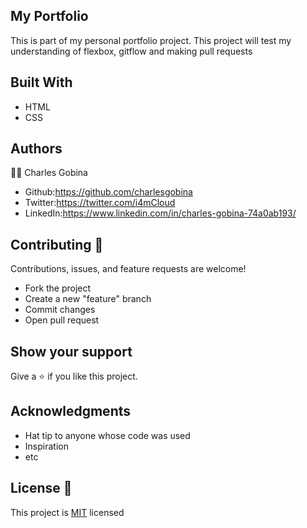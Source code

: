 ## My Portfolio 
This is part of my personal portfolio project. This project will test my understanding of flexbox, gitflow and making pull requests

## Built With
* HTML
* CSS

## Authors
:student: Charles Gobina 
* Github:https://github.com/charlesgobina 
* Twitter:https://twitter.com/i4mCloud
* LinkedIn:https://www.linkedin.com/in/charles-gobina-74a0ab193/

## Contributing :handshake:
Contributions, issues, and feature requests are welcome!
* Fork the project
* Create a new "feature" branch
* Commit changes
* Open pull request

## Show your support
Give a 	:star: if you like this project.

## Acknowledgments
* Hat tip to anyone whose code was used
* Inspiration
* etc

## License :memo:
This project is [MIT](https://github.com/microverseinc/readme-template/blob/master/MIT.md) licensed
 
